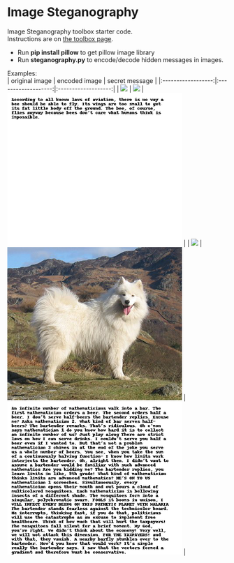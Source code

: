 
# Image Steganography

Image Steganography toolbox starter code.  
Instructions are on [the toolbox page](https://sd2020spring.github.io/toolboxes/image-steganography).  

- Run **pip install pillow** to get pillow image library  
- Run **steganography.py** to encode/decode hidden messages in images.  

Examples:  
| original image     |  encoded image      |  secret message     |
|:------------------:|:-------------------:|:-------------------:|
|  ![](images/samples/samoyed.png)  |  ![](images/samples/encoded_image.png)  |  ![](images/samples/decoded_image.png)  |
|  ![](images/samoyed2.png)  |  ![](images/encoded_image.png)  |  ![](images/decoded_image.png)  |
